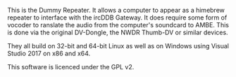 This is the Dummy Repeater. It allows a computer to appear as a himebrew repeater to interface with the ircDDB Gateway. It does require some form of vocoder to ranslate the audio from the computer's soundcard to AMBE. This is done via the original DV-Dongle, the NWDR Thumb-DV or similar devices.

They all build on 32-bit and 64-bit Linux as well as on Windows using Visual Studio 2017 on x86 and x64.

This software is licenced under the GPL v2.
